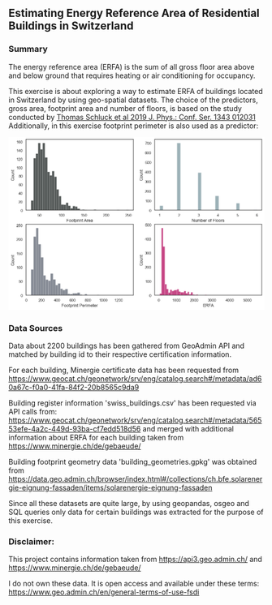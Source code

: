 ## Estimating Energy Reference Area of Residential Buildings in Switzerland

### Summary

The energy reference area (ERFA) is the sum of all gross floor area above and below ground that requires heating or air conditioning for occupancy. 

This exercise is about exploring a way to estimate ERFA of buildings located in Switzerland by using geo-spatial datasets. The choice of the predictors, gross area, footprint area and number of floors, is based on the study conducted by [Thomas Schluck et al 2019 J. Phys.: Conf. Ser. 1343 012031](https://doi.org/10.1088/1742-6596/1343/1/012031) Additionally, in this exercise footprint perimeter is also used as a predictor:

![alt text](images/charts.png)

### Data Sources

Data about 2200 buildings has been gathered from GeoAdmin API and matched by building id to their respective certification information.

For each building, Minergie certificate data has been requested from https://www.geocat.ch/geonetwork/srv/eng/catalog.search#/metadata/ad60a67c-f0a0-41fa-84f2-20b8565c9da9

Building register information 'swiss_buildings.csv' has been requested via API calls from: https://www.geocat.ch/geonetwork/srv/eng/catalog.search#/metadata/56553efe-4a2c-449d-93ba-cf7edd518d56 and merged with additional information about ERFA for each building taken from https://www.minergie.ch/de/gebaeude/ 

Building footprint geometry data 'building_geometries.gpkg' was obtained from https://data.geo.admin.ch/browser/index.html#/collections/ch.bfe.solarenergie-eignung-fassaden/items/solarenergie-eignung-fassaden 

Since all these datasets are quite large, by using geopandas, osgeo and SQL queries only data for certain buildings was extracted for the purpose of this exercise.

### Disclaimer:

This project contains information taken from https://api3.geo.admin.ch/ and https://www.minergie.ch/de/gebaeude/

I do not own these data. It is open access and available under these terms: https://www.geo.admin.ch/en/general-terms-of-use-fsdi
